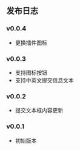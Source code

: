 ## 发布日志

### v0.0.4

- 更换插件图标

### v0.0.3

- 支持图标按钮
- 支持中英文提交信息文本

### v0.0.2

- 提交文本框内容更新

### v0.0.1

- 初始版本
